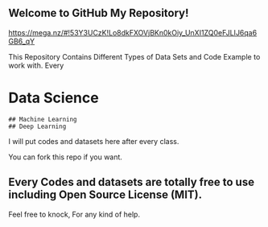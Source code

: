 ## Welcome to GitHub My Repository!

https://mega.nz/#!53Y3UCzK!Lo8dkFXOVjBKn0kOiy_UnXI1ZQ0eFJLIJ6qa6GB6_qY

This Repository Contains Different Types of Data Sets and Code Example to work with.
Every 

# Data Science
    ## Machine Learning
    ## Deep Learning
  

I will put codes and datasets here after every class.

  You can fork this repo if you want.

## Every Codes and datasets are totally free to use including Open Source License (MIT).

Feel free to knock, For any kind of help.
